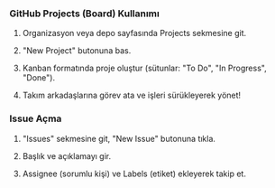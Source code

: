 ### GitHub Projects (Board) Kullanımı

1. Organizasyon veya depo sayfasında Projects sekmesine git.

2. "New Project" butonuna bas.

3. Kanban formatında proje oluştur (sütunlar: "To Do", "In Progress", "Done").

4. Takım arkadaşlarına görev ata ve işleri sürükleyerek yönet!

### Issue Açma

1. "Issues" sekmesine git, "New Issue" butonuna tıkla.

2. Başlık ve açıklamayı gir.

3. Assignee (sorumlu kişi) ve Labels (etiket) ekleyerek takip et.